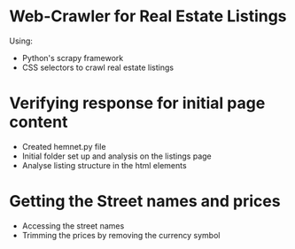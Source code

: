 # Web-Crawler for Real Estate Listings
Using:
- Python's scrapy framework 
- CSS selectors to crawl real estate listings 

# Verifying response for initial page content
- Created hemnet.py file
- Initial folder set up and analysis on the listings page
- Analyse listing structure in the html elements 

# Getting the Street names and prices
- Accessing the street names
- Trimming the prices by removing the currency symbol


